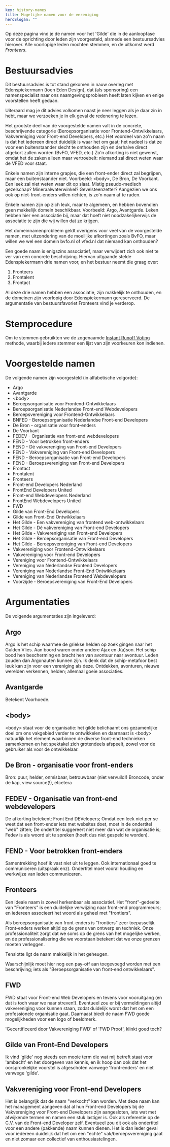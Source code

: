 ```yaml
---
key: history-names
title: Mogelijke namen voor de vereniging
heroSlogan: ""
---
```

Op deze pagina vind je de namen voor het 'Gilde' die in de aanloopfase voor de oprichting door leden zijn voorgesteld, alsmede een bestuursadvies hierover.
Alle voorlopige leden mochten stemmen, en de uitkomst werd *Fronteers*.

# Bestuursadvies

Dit bestuursadvies is tot stand gekomen in nauw overleg met Edenspiekermann (toen Eden Design), dat (als sponsoring) een namenspecialist naar ons naamgevingsprobleem heeft laten kijken en enige voorstellen heeft gedaan.

Uiteraard mag je dit advies volkomen naast je neer leggen als je daar zin in hebt, maar we verzoeken je in elk geval de redenering te lezen.

Het grootste deel van de voorgestelde namen valt in de concrete, beschrijvende categorie (Beroepsorganisatie voor Frontend-Ontwikkelaars, Vakvereniging voor Front-end Developers, etc.) Het voordeel van zo'n naam is dat het iedereen direct duidelijk is waar het om gaat; het nadeel is dat ze voor een buitenstaander slecht te onthouden zijn en derhalve direct afgekort zullen worden (BvFO, VFED, etc.) Zo'n afkorting is niet gewenst, omdat het de zaken alleen maar vertroebelt: niemand zal direct weten waar de VFED voor staat.

Enkele namen zijn interne grapjes, die een front-ender direct zal begrijpen, maar een buitenstaander niet. Voorbeeld: &lt;body&gt;, De Bron, De Voorkant. Een leek zal niet weten waar dit op slaat. Mistig pseudo-medisch gezelschap? Mineraalwaterwinkel? Gevelsteenzetter? Aangezien we ons ook op niet-front-enders willen richten, is zo'n naam af te raden.

Enkele namen zijn op zich leuk, maar te algemeen, en hebben bovendien geen makkelijk domein beschikbaar. Voorbeeld: Argo, Avantgarde. Leken hebben hier een associatie bij, maar dat hoeft niet noodzakelijkerwijs de associatie te zijn die wij willen dat ze krijgen.

Het domeinnamenprobleem geldt overigens voor veel van de voorgestelde namen, met uitzondering van de moeilijke afkortingen zoals BvFO, maar willen we wel een domein bvfo.nl of vfed.nl dat niemand kan onthouden?

Een goede naam is enigszins associatief, maar verwijdert zich ook niet te ver van een concrete beschrijving. Hiervan uitgaande stelde Edenspiekermann drie namen voor, en het bestuur neemt die graag over:

1. Fronteers
2. Frontalent
3. Frontact

Al deze drie namen hebben een associatie, zijn makkelijk te onthouden, en de domeinen zijn voorlopig door Edenspiekermann gereserveerd. De argumentatie van bestuursfavoriet Fronteers vind je verderop.

# Stemprocedure

Om te stemmen gebruikten we de zogenaamde [Instant Runoff Voting](http://en.wikipedia.org/wiki/Instant-runoff_voting) methode, waarbij iedere stemmer een lijst van zijn voorkeuren kon indienen.

# Voorgestelde namen

De volgende namen zijn voorgesteld (in alfabetische volgorde):

- Argo
- Avantgarde
- &lt;body&gt;
- Beroepsorganisatie voor Frontend-Ontwikkelaars
- Beroepsorganisatie Nederlandse Front-end Webdevelopers
- Beroepsvereniging voor Frontend-Ontwikkelaars
- BNFED - Beroepsorganisatie Nederlandse Front-end Developers
- De Bron - organisatie voor front-enders
- De Voorkant
- FEDEV - Organisatie van front-end webdevelopers
- FEND - Voor betrokken front-enders
- FEND - Dé vakvereniging van Front-end Developers
- FEND - Vakvereniging van Front-end Developers
- FEND - Beroepsorganisatie van Front-end Developers
- FEND - Beroepsvereniging van Front-end Developers
- Frontact
- Frontalent
- Fronteers
- Front-end Developers Nederland
- FrontEnd Developers United
- Front-end Webdevelopers Nederland
- FrontEnd Webdevelopers United
- FWD
- Gilde van Front-End Developers
- Gilde van Front-End Ontwikkelaars
- Het Gilde - Een vakvereniging van frontend web-ontwikkelaars
- Het Gilde - Dé vakvereniging van Front-end Developers
- Het Gilde - Vakvereniging van Front-end Developers
- Het Gilde - Beroepsorganisatie van Front-end Developers
- Het Gilde - Beroepsvereniging van Front-end Developers
- Vakvereniging voor Frontend-Ontwikkelaars
- Vakvereniging voor Front-end Developers
- Vereniging voor Frontend-Ontwikkelaars
- Vereniging van Nederlandse Frontend Developers
- Vereniging van Nederlandse Front-End Ontwikkelaars
- Vereniging van Nederlandse Frontend Webdevelopers
- Voorzijde - Beroepsvereniging van Front-End Developers

# Argumentaties

De volgende argumentaties zijn ingeleverd:

## Argo

Argo is het schip waarmee de griekse helden op zoek gingen naar het Gulden Vlies. Aan boord waren onder andere Ajax en J(a)son. Het schip bood hen bescherming en bracht hen van avontuur naar avontuur.
Leden zouden dan Argonauten kunnen zijn.
Ik denk dat de schip-metafoor best leuk kan zijn voor een vereniging als deze. Ontdekken, avonturen, nieuwe werelden verkennen, helden; allemaal goeie associaties.

## Avantgarde

Betekent Voorhoede.

## &lt;body&gt;

&lt;body&gt; staat voor de organisatie: het gilde belichaamt ons gezamenlijke doel om ons vakgebied verder te ontwikkelen en daarnaast is &lt;body&gt; natuurlijk het element waarbinnen de diverse front-end technieken samenkomen en het spektakel zich grotendeels afspeelt, zowel voor de gebruiker als voor de ontwikkelaar.

## De Bron - organisatie voor front-enders

Bron: puur, helder, onmisbaar, betrouwbaar (niet vervuild!)
Broncode, onder de kap, view source(!), etcetera

## FEDEV - Organisatie van front-end webdevelopers

De afkorting betekent: Front End DEVelopers;
Omdat een leek niet per se weet dat een front-ender iets met websites doet, moet in de ondertitel "web" zitten;
De ondertitel suggereert niet meer dan wat de organisatie is;
Fedev is als woord uit te spreken (hoeft dus niet gespeld te worden).

## FEND - Voor betrokken front-enders

Samentrekking hoef ik vast niet uit te leggen.
Ook internationaal goed te communiceren (uitspraak enz).
Ondertitel moet vooral houding en werkwijze van leden communiceren.

## Fronteers

Een ideale naam is zowel herkenbaar als associatief. Het "front"-gedeelte van "Fronteers" is een duidelijke verwijzing naar front-end programmeurs; en iedereen associeert het woord als geheel met "frontiers".

Als beroepsorganisatie van front-enders is "frontiers" zeer toepasselijk. Front-enders werken altijd op de grens van ontwerp en techniek. Onze professionaliteit zorgt dat we soms op de grens van het mogelijke werken, en de professionalisering die we voorstaan betekent dat we onze grenzen moeten verleggen.

Tenslotte ligt de naam makkelijk in het geheugen.

Waarschijnlijk moet hier nog een pay-off aan toegevoegd worden met een beschrijving; iets als "Beroepsorganisatie van front-end ontwikkelaars".

## FWD

FWD staat voor Front-end Web Developers en tevens voor vooruitgang (en dat is toch waar we naar streven!). Eventueel zou er bij vermeldingen altijd vakvereniging voor kunnen staan, zodat duidelijk wordt dat het om een professionele organisatie gaat. Daarnaast biedt de naam FWD goede mogelijkheden voor een logo of beeldmerk.

'Gecertificeerd door Vakvereniging FWD' of 'FWD Proof', klinkt goed toch?

## Gilde van Front-End Developers

Ik vind 'gilde' nog steeds een mooie term die wat mij betreft staat voor 'ambacht' en het doorgeven van kennis, en ik hoop dan ook dat het oorspronkelijke voorstel is afgeschoten vanwege 'front-enders' en niet vanwege 'gilde'.

## Vakvereniging voor Front-end Developers

Het is belangrijk dat de naam "verkocht" kan worden. Met deze naam kan het management aangeven dat al hun Front-end Developers bij de Vakvereniging voor Front-end Developers zijn aangesloten, iets wat met afwijkende termen en namen een stuk lastiger is. Ook als referentie op de C.V. van de Front-end Developer zelf. Eventueel zou dit ook als ondertitel voor een andere (pakkende) naam kunnen dienen. Het is dan ieder geval voor iedereen duidelijk dat het om een "echte" vak/beroepsvereniging gaat en niet zomaar een collectief van enthousiastelingen.

